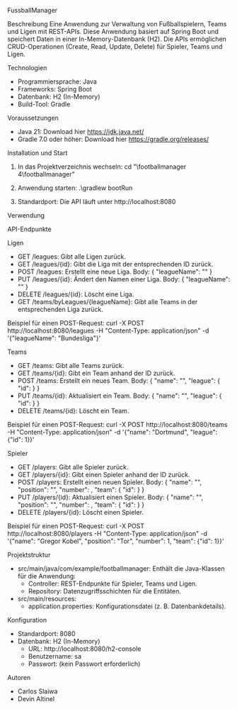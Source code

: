 FussballManager

Beschreibung
Eine Anwendung zur Verwaltung von Fußballspielern, Teams und Ligen mit REST-APIs. Diese Anwendung basiert auf Spring Boot und speichert Daten in einer In-Memory-Datenbank (H2). Die APIs ermöglichen CRUD-Operationen (Create, Read, Update, Delete) für Spieler, Teams und Ligen.

Technologien
- Programmiersprache: Java
- Frameworks: Spring Boot
- Datenbank: H2 (In-Memory)
- Build-Tool: Gradle

Voraussetzungen
- Java 21: Download hier https://jdk.java.net/
- Gradle 7.0 oder höher: Download hier https://gradle.org/releases/

Installation und Start
1. In das Projektverzeichnis wechseln:
   cd "\footballmanager 4\footballmanager"

2. Anwendung starten:
   .\gradlew bootRun

3. Standardport: Die API läuft unter http://localhost:8080

Verwendung

API-Endpunkte

Ligen
- GET /leagues: Gibt alle Ligen zurück.
- GET /leagues/{id}: Gibt die Liga mit der entsprechenden ID zurück.
- POST /leagues: Erstellt eine neue Liga.
  Body:
  {
    "leagueName": "<leagueName>"
  }
- PUT /leagues/{id}: Ändert den Namen einer Liga.
  Body:
  {
    "leagueName": "<new leagueName>"
  }
- DELETE /leagues/{id}: Löscht eine Liga.
- GET /teams/byLeagues/{leagueName}: Gibt alle Teams in der entsprechenden Liga zurück.

Beispiel für einen POST-Request:
curl -X POST http://localhost:8080/leagues -H "Content-Type: application/json" -d '{"leagueName": "Bundesliga"}'

Teams
- GET /teams: Gibt alle Teams zurück.
- GET /teams/{id}: Gibt ein Team anhand der ID zurück.
- POST /teams: Erstellt ein neues Team.
  Body:
  {
    "name": "<name>",
    "league": {
      "id": <leagueid>
    }
  }
- PUT /teams/{id}: Aktualisiert ein Team.
  Body:
  {
    "name": "<new name>",
    "league": {
      "id": <new leagueid>
    }
  }
- DELETE /teams/{id}: Löscht ein Team.

Beispiel für einen POST-Request:
curl -X POST http://localhost:8080/teams -H "Content-Type: application/json" -d '{"name": "Dortmund", "league": {"id": 1}}'

Spieler
- GET /players: Gibt alle Spieler zurück.
- GET /players/{id}: Gibt einen Spieler anhand der ID zurück.
- POST /players: Erstellt einen neuen Spieler.
  Body:
  {
    "name": "<name>",
    "position": "<position>",
    "number": <number>,
    "team": {
      "id": <teamid>
    }
  }
- PUT /players/{id}: Aktualisiert einen Spieler.
  Body:
  {
    "name": "<name>",
    "position": "<position>",
    "number": <number>,
    "team": {
      "id": <teamid>
    }
  }
- DELETE /players/{id}: Löscht einen Spieler.

Beispiel für einen POST-Request:
curl -X POST http://localhost:8080/players -H "Content-Type: application/json" -d '{"name": "Gregor Kobel", "position": "Tor", "number": 1, "team": {"id": 1}}'

Projektstruktur
- src/main/java/com/example/footballmanager: Enthält die Java-Klassen für die Anwendung:
  - Controller: REST-Endpunkte für Spieler, Teams und Ligen.
  - Repository: Datenzugriffsschichten für die Entitäten.
- src/main/resources:
  - application.properties: Konfigurationsdatei (z. B. Datenbankdetails).

Konfiguration
- Standardport: 8080
- Datenbank: H2 (In-Memory)
  - URL: http://localhost:8080/h2-console
  - Benutzername: sa
  - Passwort: (kein Passwort erforderlich)

Autoren
- Carlos Slaiwa
- Devin Altinel
